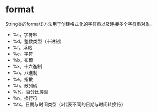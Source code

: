 # format

String类的format\(\)方法用于创建格式化的字符串以及连接多个字符串对象。

* %s。字符串
* %d。整数类型（十进制）
* %f。浮點
* %c。字符
* %b。布爾
* %x。十六進制
* %o。八進制
* %e。指數
* %h。散列碼
* %%。百分比类型
* %n。換行符
* %tx。日期与时间类型（x代表不同的日期与时间转换符）

